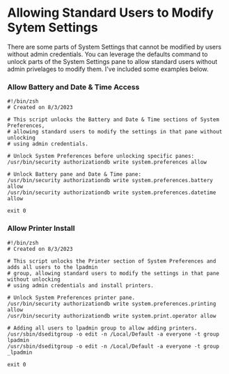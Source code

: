 # Allowing Standard Users to Modify Sytem Settings
There are some parts of System Settings that cannot be modified by users without admin credentials. You can leverage the defaults command to unlock parts of the System Settings pane to allow standard users without admin privelages to modify them. I've included some examples below.

### Allow Battery and Date & Time Access
```
#!/bin/zsh
# Created on 8/3/2023

# This script unlocks the Battery and Date & Time sections of System Preferences,
# allowing standard users to modify the settings in that pane without unlocking 
# using admin credentials.

# Unlock System Preferences before unlocking specific panes:
/usr/bin/security authorizationdb write system.preferences allow

# Unlock Battery pane and Date & Time pane:
/usr/bin/security authorizationdb write system.preferences.battery allow
/usr/bin/security authorizationdb write system.preferences.datetime allow

exit 0
```

### Allow Printer Install
```
#!/bin/zsh
# Created on 8/3/2023

# This script unlocks the Printer section of System Preferences and adds all users to the lpadmin
# group, allowing standard users to modify the settings in that pane without unlocking 
# using admin credentials and install printers.

# Unlock System Preferences printer pane.
/usr/bin/security authorizationdb write system.preferences.printing allow
/usr/bin/security authorizationdb write system.print.operator allow

# Adding all users to lpadmin group to allow adding printers.
/usr/sbin/dseditgroup -o edit -n /Local/Default -a everyone -t group lpadmin
/usr/sbin/dseditgroup -o edit -n /Local/Default -a everyone -t group _lpadmin

exit 0
```
